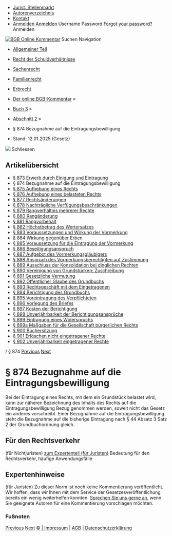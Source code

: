   * [Jurist. Stellenmarkt](https://bgb.kommentar.de/Buch-3/Abschnitt-2/</job-board> "Jurist. Stellenmarkt")
  * [Autorenverzeichnis](https://bgb.kommentar.de/Buch-3/Abschnitt-2/</Autorenverzeichnis> "Autorenverzeichnis")
  * [Kontakt](https://bgb.kommentar.de/Buch-3/Abschnitt-2/</Kontakt>)
  * [Anmelden](https://bgb.kommentar.de/Buch-3/Abschnitt-2/<#login> "show login form") [Anmelden](https://bgb.kommentar.de/Buch-3/Abschnitt-2/<#> "hide login form") Username Password
[Forgot your password?](https://bgb.kommentar.de/Buch-3/Abschnitt-2/</user/forgotpassword>) Anmelden 


[![BGB Online Kommentar](https://bgb.kommentar.de/extension/bgb/design/bgb/images/logo.png)](https://bgb.kommentar.de/Buch-3/Abschnitt-2/</> "BGB Online Kommentar")
Suchen
Navigation
  * [Allgemeiner Teil](https://bgb.kommentar.de/Buch-3/Abschnitt-2/</Buch-1>)
  * [Recht der Schuldverhältnisse](https://bgb.kommentar.de/Buch-3/Abschnitt-2/</Buch-2>)
  * [Sachenrecht](https://bgb.kommentar.de/Buch-3/Abschnitt-2/</Buch-3>)
  * [Familienrecht](https://bgb.kommentar.de/Buch-3/Abschnitt-2/</Buch-4>)
  * [Erbrecht](https://bgb.kommentar.de/Buch-3/Abschnitt-2/</Buch-5>)


  * [Der online BGB-Kommentar](https://bgb.kommentar.de/Buch-3/Abschnitt-2/</>) »
  * [Buch 3](https://bgb.kommentar.de/Buch-3/Abschnitt-2/</Buch-3>) »
  * [Abschnitt 2](https://bgb.kommentar.de/Buch-3/Abschnitt-2/</Buch-3/Abschnitt-2>) »
  * § 874 Bezugnahme auf die Eintragungsbewilligung 
  * Stand: 12.01.2025 (Gesetz) 


![](https://vg01.met.vgwort.de/na/1c9909529ead4f509072c06d9081a7d5)
Schliessen 
## Artikelübersicht
  * [ § 873 Erwerb durch Einigung und Eintragung ](https://bgb.kommentar.de/Buch-3/Abschnitt-2/</Buch-3/Abschnitt-2/Erwerb-durch-Einigung-und-Eintragung>)
  * § 874 Bezugnahme auf die Eintragungsbewilligung 
  * [ § 875 Aufhebung eines Rechts ](https://bgb.kommentar.de/Buch-3/Abschnitt-2/</Buch-3/Abschnitt-2/Aufhebung-eines-Rechts>)
  * [ § 876 Aufhebung eines belasteten Rechts ](https://bgb.kommentar.de/Buch-3/Abschnitt-2/</Buch-3/Abschnitt-2/Aufhebung-eines-belasteten-Rechts>)
  * [ § 877 Rechtsänderungen ](https://bgb.kommentar.de/Buch-3/Abschnitt-2/</Buch-3/Abschnitt-2/Rechtsaenderungen>)
  * [ § 878 Nachträgliche Verfügungsbeschränkungen ](https://bgb.kommentar.de/Buch-3/Abschnitt-2/</Buch-3/Abschnitt-2/Nachtraegliche-Verfuegungsbeschraenkungen>)
  * [ § 879 Rangverhältnis mehrerer Rechte ](https://bgb.kommentar.de/Buch-3/Abschnitt-2/</Buch-3/Abschnitt-2/Rangverhaeltnis-mehrerer-Rechte>)
  * [ § 880 Rangänderung ](https://bgb.kommentar.de/Buch-3/Abschnitt-2/</Buch-3/Abschnitt-2/Rangaenderung>)
  * [ § 881 Rangvorbehalt ](https://bgb.kommentar.de/Buch-3/Abschnitt-2/</Buch-3/Abschnitt-2/Rangvorbehalt>)
  * [ § 882 Höchstbetrag des Wertersatzes ](https://bgb.kommentar.de/Buch-3/Abschnitt-2/</Buch-3/Abschnitt-2/Hoechstbetrag-des-Wertersatzes>)
  * [ § 883 Voraussetzungen und Wirkung der Vormerkung ](https://bgb.kommentar.de/Buch-3/Abschnitt-2/</Buch-3/Abschnitt-2/Voraussetzungen-und-Wirkung-der-Vormerkung>)
  * [ § 884 Wirkung gegenüber Erben ](https://bgb.kommentar.de/Buch-3/Abschnitt-2/</Buch-3/Abschnitt-2/Wirkung-gegenueber-Erben>)
  * [ § 885 Voraussetzung für die Eintragung der Vormerkung ](https://bgb.kommentar.de/Buch-3/Abschnitt-2/</Buch-3/Abschnitt-2/Voraussetzung-fuer-die-Eintragung-der-Vormerkung>)
  * [ § 886 Beseitigungsanspruch ](https://bgb.kommentar.de/Buch-3/Abschnitt-2/</Buch-3/Abschnitt-2/Beseitigungsanspruch>)
  * [ § 887 Aufgebot des Vormerkungsgläubigers ](https://bgb.kommentar.de/Buch-3/Abschnitt-2/</Buch-3/Abschnitt-2/Aufgebot-des-Vormerkungsglaeubigers>)
  * [ § 888 Anspruch des Vormerkungsberechtigten auf Zustimmung ](https://bgb.kommentar.de/Buch-3/Abschnitt-2/</Buch-3/Abschnitt-2/Anspruch-des-Vormerkungsberechtigten-auf-Zustimmung>)
  * [ § 889 Ausschluss der Konsolidation bei dinglichen Rechten ](https://bgb.kommentar.de/Buch-3/Abschnitt-2/</Buch-3/Abschnitt-2/Ausschluss-der-Konsolidation-bei-dinglichen-Rechten>)
  * [ § 890 Vereinigung von Grundstücken; Zuschreibung ](https://bgb.kommentar.de/Buch-3/Abschnitt-2/</Buch-3/Abschnitt-2/Vereinigung-von-Grundstuecken-Zuschreibung>)
  * [ § 891 Gesetzliche Vermutung ](https://bgb.kommentar.de/Buch-3/Abschnitt-2/</Buch-3/Abschnitt-2/Gesetzliche-Vermutung>)
  * [ § 892 Öffentlicher Glaube des Grundbuchs ](https://bgb.kommentar.de/Buch-3/Abschnitt-2/</Buch-3/Abschnitt-2/Oeffentlicher-Glaube-des-Grundbuchs>)
  * [ § 893 Rechtsgeschäft mit dem Eingetragenen ](https://bgb.kommentar.de/Buch-3/Abschnitt-2/</Buch-3/Abschnitt-2/Rechtsgeschaeft-mit-dem-Eingetragenen>)
  * [ § 894 Berichtigung des Grundbuchs ](https://bgb.kommentar.de/Buch-3/Abschnitt-2/</Buch-3/Abschnitt-2/Berichtigung-des-Grundbuchs>)
  * [ § 895 Voreintragung des Verpflichteten ](https://bgb.kommentar.de/Buch-3/Abschnitt-2/</Buch-3/Abschnitt-2/Voreintragung-des-Verpflichteten>)
  * [ § 896 Vorlegung des Briefes ](https://bgb.kommentar.de/Buch-3/Abschnitt-2/</Buch-3/Abschnitt-2/Vorlegung-des-Briefes>)
  * [ § 897 Kosten der Berichtigung ](https://bgb.kommentar.de/Buch-3/Abschnitt-2/</Buch-3/Abschnitt-2/Kosten-der-Berichtigung>)
  * [ § 898 Unverjährbarkeit der Berichtigungsansprüche ](https://bgb.kommentar.de/Buch-3/Abschnitt-2/</Buch-3/Abschnitt-2/Unverjaehrbarkeit-der-Berichtigungsansprueche>)
  * [ § 899 Eintragung eines Widerspruchs ](https://bgb.kommentar.de/Buch-3/Abschnitt-2/</Buch-3/Abschnitt-2/Eintragung-eines-Widerspruchs>)
  * [ § 899a Maßgaben für die Gesellschaft bürgerlichen Rechts ](https://bgb.kommentar.de/Buch-3/Abschnitt-2/</Buch-3/Abschnitt-2/Massgaben-fuer-die-Gesellschaft-buergerlichen-Rechts>)
  * [ § 900 Buchersitzung ](https://bgb.kommentar.de/Buch-3/Abschnitt-2/</Buch-3/Abschnitt-2/Buchersitzung>)
  * [ § 901 Erlöschen nicht eingetragener Rechte ](https://bgb.kommentar.de/Buch-3/Abschnitt-2/</Buch-3/Abschnitt-2/Erloeschen-nicht-eingetragener-Rechte>)
  * [ § 902 Unverjährbarkeit eingetragener Rechte ](https://bgb.kommentar.de/Buch-3/Abschnitt-2/</Buch-3/Abschnitt-2/Unverjaehrbarkeit-eingetragener-Rechte>)


/ § 874 
[Previous](https://bgb.kommentar.de/Buch-3/Abschnitt-2/</Buch-3/Abschnitt-2/Erwerb-durch-Einigung-und-Eintragung> "§ 873 Erwerb durch Einigung und Eintragung") [Next](https://bgb.kommentar.de/Buch-3/Abschnitt-2/</Buch-3/Abschnitt-2/Aufhebung-eines-Rechts> "§ 875 Aufhebung eines Rechts")
# § 874 Bezugnahme auf die Eintragungsbewilligung
Bei der Eintragung eines Rechts, mit dem ein Grundstück belastet wird, kann zur näheren Bezeichnung des Inhalts des Rechts auf die Eintragungsbewilligung Bezug genommen werden, soweit nicht das Gesetz ein anderes vorschreibt. Einer Bezugnahme auf die Eintragungsbewilligung steht die Bezugnahme auf die bisherige Eintragung nach § 44 Absatz 3 Satz 2 der Grundbuchordnung gleich.
## Für den Rechtsverkehr 
(für Nichtjuristen)
[zum Expertenteil (für Juristen)](https://bgb.kommentar.de/Buch-3/Abschnitt-2/<#expertenhinweise>)
Bedeutung für den Rechtsverkehr, häufige Anwendungsfälle
## Expertenhinweise
(für Juristen)
Zu dieser Norm ist noch keine Kommentierung veröffentlicht. Wir hoffen, dass wir Ihnen mit dem Service der Gesetzesveröffentlichung bereits ein wenig weiterhelfen konnten. [Sprechen Sie uns gerne an](https://bgb.kommentar.de/Buch-3/Abschnitt-2/</Kontakt>), wenn Sie geeignete Autoren für eine Kommentierung vorschlagen möchten. 
### Fußnoten
[Previous](https://bgb.kommentar.de/Buch-3/Abschnitt-2/</Buch-3/Abschnitt-2/Erwerb-durch-Einigung-und-Eintragung> "§ 873 Erwerb durch Einigung und Eintragung") [Next](https://bgb.kommentar.de/Buch-3/Abschnitt-2/</Buch-3/Abschnitt-2/Aufhebung-eines-Rechts> "§ 875 Aufhebung eines Rechts")
[© | Impressum](https://bgb.kommentar.de/Buch-3/Abschnitt-2/</Kontakt>) | [AGB](https://bgb.kommentar.de/Buch-3/Abschnitt-2/</AGB>) | [Datenschutzerklärung](https://bgb.kommentar.de/Buch-3/Abschnitt-2/</Datenschutzerklaerung-fuer-Leser>)
